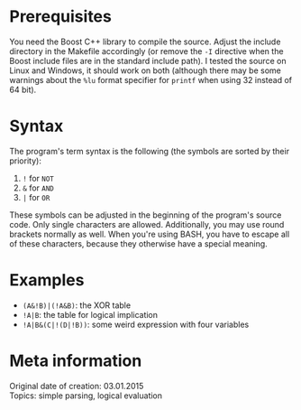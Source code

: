 # Prerequisites
You need the Boost C++ library to compile the source. Adjust the include directory in the Makefile accordingly (or remove the `-I` directive when the Boost include files are in the standard include path).
I tested the source on Linux and Windows, it should work on both (although there may be some warnings about the `%lu` format specifier for `printf` when using 32 instead of 64 bit).

# Syntax
The program's term syntax is the following (the symbols are sorted by their priority):

1. `!` for `NOT`
2. `&` for `AND`
3. `|` for `OR`

These symbols can be adjusted in the beginning of the program's source code. Only single characters are allowed.
Additionally, you may use round brackets normally as well.
When you're using BASH, you have to escape all of these characters, because they otherwise have a special meaning.

# Examples
- `(A&!B)|(!A&B)`: the XOR table
- `!A|B`: the table for logical implication
- `!A|B&(C|!(D|!B))`: some weird expression with four variables

# Meta information
Original date of creation: 03.01.2015  
Topics: simple parsing, logical evaluation
